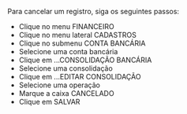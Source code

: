 Para cancelar um registro, siga os seguintes passos:

* Clique no menu FINANCEIRO
* Clique no menu lateral CADASTROS
* Clique no submenu CONTA BANCÁRIA
* Selecione uma conta bancária
* Clique em ...CONSOLIDAÇÃO BANCÁRIA
* Selecione uma consolidação
* Clique em ...EDITAR CONSOLIDAÇÃO
* Selecione uma operação
* Marque a caixa CANCELADO
* Clique em SALVAR